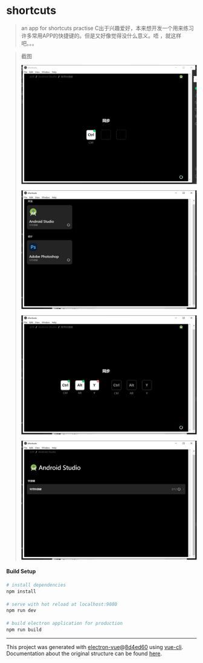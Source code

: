 # shortcuts

> an app for shortcuts practise
> C出于兴趣爱好，本来想开发一个用来练习许多常用APP的快捷键的。但是又好像觉得没什么意义。唔 ，就这样吧。。。

>截图
>
>![1](https://github.com/zhanggenlove/shortcut-practise/blob/master/6a4702a4d5e367d0a64e15be7f2b0ff.png)
>
>![2](https://github.com/zhanggenlove/shortcut-practise/blob/master/6a3808444e2b8f95d91694581d5d425.png)
>
>![](https://github.com/zhanggenlove/shortcut-practise/blob/master/72f405be4275c4eafe9967e6a8db4d9.png)
>
>![](https://github.com/zhanggenlove/shortcut-practise/blob/master/fe848ec809154c8c1813a9929bf4388.png)

#### Build Setup

``` bash
# install dependencies
npm install

# serve with hot reload at localhost:9080
npm run dev

# build electron application for production
npm run build


```

---

This project was generated with [electron-vue](https://github.com/SimulatedGREG/electron-vue)@[8d4ed60](https://github.com/SimulatedGREG/electron-vue/tree/8d4ed607d65300381a8f47d97923eb07832b1a9a) using [vue-cli](https://github.com/vuejs/vue-cli). Documentation about the original structure can be found [here](https://simulatedgreg.gitbooks.io/electron-vue/content/index.html).